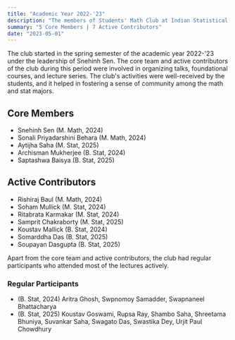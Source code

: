 ```yaml
---
title: "Academic Year 2022-'23"
description: "The members of Students' Math Club at Indian Statistical Institute, Kolkata for the academic year 2022-23."
summary: "5 Core Members | 7 Active Contributors"
date: "2023-05-01"
---
```


The club started in the spring semester of the academic year 2022-'23 under the leadership of Snehinh Sen. The core team and active contributors of the club during this period were involved in organizing talks, foundational courses, and lecture series. The club's activities were well-received by the students, and it helped in fostering a sense of community among the math and stat majors.

## Core Members

- Snehinh Sen (M. Math, 2024)
- Sonali Priyadarshini Behara (M. Math, 2024)
- Aytijha Saha (M. Stat, 2025)
- Archisman Mukherjee (B. Stat, 2024)
- Saptashwa Baisya (B. Stat, 2025)

## Active Contributors

- Rishiraj Baul (M. Math, 2024)
- Soham Mullick (M. Stat, 2024)
- Ritabrata Karmakar (M. Stat, 2024)
- Samprit Chakraborty (M. Stat, 2025)
- Koustav Mallick (B. Stat, 2024)
- Somarddha Das (B. Stat, 2025)
- Soupayan Dasgupta (B. Stat, 2025)

Apart from the core team and active contributors, the club had regular participants who attended most of the lectures actively.

### Regular Participants

- (B. Stat, 2024) Aritra Ghosh, Swpnomoy Samadder, Swapnaneel Bhattacharya
- (B. Stat, 2025) Koustav Goswami, Rupsa Ray, Shambo Saha, Shreetama Bhuniya, Suvankar Saha, Swagato Das, Swastika Dey, Urjit Paul Chowdhury

